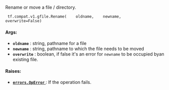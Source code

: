 Rename or move a file / directory.

```
 tf.compat.v1.gfile.Rename(    oldname,    newname,    overwrite=False) 
```

#### Args:
- **`oldname`** : string, pathname for a file
- **`newname`** : string, pathname to which the file needs to be moved
- **`overwrite`** : boolean, if false it's an error for  `newname`  to be occupied byan existing file.


#### Raises:
- **[ `errors.OpError` ](/api_docs/python/tf/errors/OpError)** : If the operation fails.
